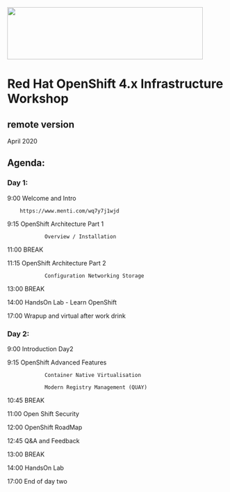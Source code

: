 <img src="https://github.com/alfbach/OCP_Arch/blob/master/logo.png" width="450" height="120">


# Red Hat OpenShift 4.x Infrastructure Workshop
## remote version

April 2020

## Agenda:


### Day 1:

9:00		Welcome and Intro

		https://www.menti.com/wq7y7j1wjd
		

9:15		OpenShift Architecture Part 1

				Overview / Installation

11:00		BREAK

11:15		OpenShift Architecture Part 2

				Configuration Networking Storage

13:00		BREAK

14:00		HandsOn Lab - Learn OpenShift 

17:00		Wrapup and virtual after work drink




### Day 2:

9:00		Introduction Day2

9:15		OpenShift Advanced Features

				Container Native Virtualisation

				Modern Registry Management (QUAY)				

10:45		BREAK

11:00		Open Shift Security

12:00		OpenShift RoadMap			

12:45		Q&A and Feedback

13:00		BREAK

14:00		HandsOn Lab 

17:00		End of day two

